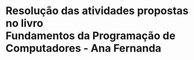 # Resolução das atividades propostas no livro </br>**Fundamentos da Programação de Computadores - Ana Fernanda**
